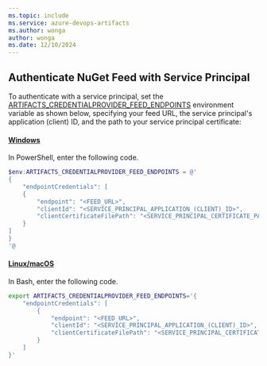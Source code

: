 ```yaml
---
ms.topic: include
ms.service: azure-devops-artifacts
ms.author: wonga
author: wonga
ms.date: 12/10/2024
---
```


## Authenticate NuGet Feed with Service Principal

To authenticate with a service principal, set the [ARTIFACTS_CREDENTIALPROVIDER_FEED_ENDPOINTS](https://github.com/microsoft/artifacts-credprovider/blob/master/README.md#environment-variables) environment variable as shown below, specifying your feed URL, the service principal's application (client) ID, and the path to your service principal certificate:



#### [Windows](#tab/Windows/)

In PowerShell, enter the following code.

```powershell
$env:ARTIFACTS_CREDENTIALPROVIDER_FEED_ENDPOINTS = @'
{
    "endpointCredentials": [
    {
        "endpoint": "<FEED_URL>",
        "clientId": "<SERVICE_PRINCIPAL_APPLICATION_(CLIENT)_ID>",
        "clientCertificateFilePath": "<SERVICE_PRINCIPAL_CERTIFICATE_PATH>"
    }
]
}
'@
```

#### [Linux/macOS](#tab/Linux/)

In Bash, enter the following code.

```bash
export ARTIFACTS_CREDENTIALPROVIDER_FEED_ENDPOINTS='{
    "endpointCredentials": [
        {
            "endpoint": "<FEED_URL>",
            "clientId": "<SERVICE_PRINCIPAL_APPLICATION_(CLIENT)_ID>",
            "clientCertificateFilePath": "<SERVICE_PRINCIPAL_CERTIFICATE_PATH>"
        }
    ]
}'
```
